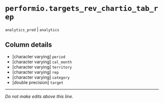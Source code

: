 # `performio.targets_rev_chartio_tab_rep`
`analytics_prod` | `analytics`

## Column details
* [character varying] `period`
* [character varying] `cal_month`
* [character varying] `territory`
* [character varying] `rep`
* [character varying] `category`
* [double precision] `target`

-------------------------------------------------------------------------------
*Do not make edits above this line.*
